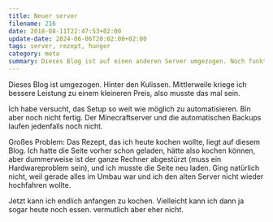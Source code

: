 ```yaml
---
title: Neuer server
filename: 216
date: 2018-08-11T22:47:53+02:00
update-date: 2024-06-06T20:02:00+02:00
tags: server, rezept, hunger
category: meta
summary: Dieses Blog ist auf einen anderen Server umgezogen. Noch funktioniert nicht alles.
---
```


Dieses Blog ist umgezogen. Hinter den Kulissen. Mittlerweile kriege ich bessere Leistung zu einem kleineren Preis, also musste das mal sein.

Ich habe versucht, das Setup so weit wie möglich zu automatisieren. Bin aber noch nicht fertig. Der Minecraftserver und die automatischen Backups laufen jedenfalls noch nicht.

Großes Problem: Das Rezept, das ich heute kochen wollte, liegt auf diesem Blog. Ich hatte die Seite vorher schon geladen, hätte also kochen können, aber dummerweise ist der ganze Rechner abgestürzt (muss ein Hardwareproblem sein), und ich musste die Seite neu laden. Ging natürlich nicht, weil gerade alles im Umbau war und ich den alten Server nicht wieder hochfahren wollte.

Jetzt kann ich endlich anfangen zu kochen. Vielleicht kann ich dann ja sogar heute noch essen. vermutlich aber eher nicht.
